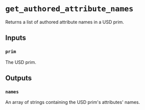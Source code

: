 # `get_authored_attribute_names`

Returns a list of authored attribute names in a USD prim.

## Inputs

### `prim`
The USD prim. 

## Outputs

### `names`
An array of strings containing the USD prim's attributes' names. 

